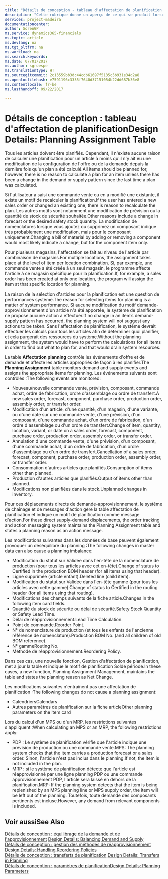 ```yaml
---
title: "Détails de conception - tableau d'affectation de planification | Microsoft Docs"
description: "Cette rubrique donne un aperçu de ce qui se produit lorsque vous modifiez la planification d'un article."
services: project-madeira
documentationcenter: 
author: SorenGP
ms.service: dynamics365-financials
ms.topic: article
ms.devlang: na
ms.tgt_pltfrm: na
ms.workload: na
ms.search.keywords: 
ms.date: 07/01/2017
ms.author: sgroespe
ms.translationtype: HT
ms.sourcegitcommit: 2c13559bb3dc44cdb61697f5135c5b931e34d2a8
ms.openlocfilehash: e7591196c3335f7640d37151054b22dd687b36e8
ms.contentlocale: fr-be
ms.lasthandoff: 09/22/2017

---
```

# <a name="design-details-planning-assignment-table"></a><span data-ttu-id="53488-103">Détails de conception : tableau d'affectation de planification</span><span class="sxs-lookup"><span data-stu-id="53488-103">Design Details: Planning Assignment Table</span></span>
<span data-ttu-id="53488-104">Tous les articles doivent être planifiés. Cependant, il n'existe aucune raison de calculer une planification pour un article à moins qu'il n'y ait eu une modification de la configuration de l'offre ou de la demande depuis la dernière fois qu'un plan a été calculé.</span><span class="sxs-lookup"><span data-stu-id="53488-104">All items should be planned for, however, there is no reason to calculate a plan for an item unless there has been a change in the demand or supply pattern since the last time a plan was calculated.</span></span>  
  
<span data-ttu-id="53488-105">Si l'utilisateur a saisi une commande vente ou en a modifié une existante, il existe un motif de recalculer la planification.</span><span class="sxs-lookup"><span data-stu-id="53488-105">If the user has entered a new sales order or changed an existing one, there is reason to recalculate the plan.</span></span> <span data-ttu-id="53488-106">Les autres motifs sont notamment une modification de prévision ou la quantité de stock de sécurité souhaitée.</span><span class="sxs-lookup"><span data-stu-id="53488-106">Other reasons include a change in forecast or the desired safety stock quantity.</span></span> <span data-ttu-id="53488-107">La modification de nomenclatures lorsque vous ajoutez ou supprimez un composant indique très probablement une modification, mais pour le composant uniquement.</span><span class="sxs-lookup"><span data-stu-id="53488-107">Changing a bill of material by adding or removing a component would most likely indicate a change, but for the component item only.</span></span>  
  
<span data-ttu-id="53488-108">Pour plusieurs magasins, l'affectation se fait au niveau de l'article par combinaison de magasins.</span><span class="sxs-lookup"><span data-stu-id="53488-108">For multiple locations, the assignment takes place at the level of item per location combination.</span></span> <span data-ttu-id="53488-109">Si, par exemple, une commande vente a été créée à un seul magasin, le programme affecte l'article à ce magasin spécifique pour la planification.</span><span class="sxs-lookup"><span data-stu-id="53488-109">If, for example, a sales order has been created at only one location, the program will assign the item at that specific location for planning.</span></span>  
  
<span data-ttu-id="53488-110">La raison de la sélection d'articles pour la planification est une question de performances système.</span><span class="sxs-lookup"><span data-stu-id="53488-110">The reason for selecting items for planning is a matter of system performance.</span></span> <span data-ttu-id="53488-111">Si aucune modification du motif demande-approvisionnement d'un article n'a été apportée, le système de planification ne propose aucune action à effectuer.</span><span class="sxs-lookup"><span data-stu-id="53488-111">If no change in an item’s demand-supply pattern has occurred, the planning system will not suggest any actions to be taken.</span></span> <span data-ttu-id="53488-112">Sans l'affectation de planification, le système devrait effectuer les calculs pour tous les articles afin de déterminer quoi planifier, et cela purgerait des ressources du système.</span><span class="sxs-lookup"><span data-stu-id="53488-112">Without the planning assignment, the system would have to perform the calculations for all items in order to find out what to plan for, and that would drain system resources.</span></span>  
  
<span data-ttu-id="53488-113">La table **Affectation planning** contrôle les événements d'offre et de demande et affecte les articles appropriés de façon à les planifier.</span><span class="sxs-lookup"><span data-stu-id="53488-113">The **Planning Assignment** table monitors demand and supply events and assigns the appropriate items for planning.</span></span> <span data-ttu-id="53488-114">Les événements suivants sont contrôlés :</span><span class="sxs-lookup"><span data-stu-id="53488-114">The following events are monitored:</span></span>  
  
* <span data-ttu-id="53488-115">Nouveau/nouvelle commande vente, prévision, composant, commande achat, ordre de fabrication, ordre d'assemblage ou ordre de transfert.</span><span class="sxs-lookup"><span data-stu-id="53488-115">A new sales order, forecast, component, purchase order, production order, assembly order, or transfer order.</span></span>  
* <span data-ttu-id="53488-116">Modification d'un article, d'une quantité, d'un magasin, d'une variante, ou d'une date sur une commande vente, d'une prévision, d'un composant, d'une commande achat, d'un ordre de fabrication, d'un ordre d'assemblage ou d'un ordre de transfert.</span><span class="sxs-lookup"><span data-stu-id="53488-116">Change of item, quantity, location, variant, or date on a sales order, forecast, component, purchase order, production order, assembly order, or transfer order.</span></span>  
* <span data-ttu-id="53488-117">Annulation d'une commande vente, d'une prévision, d'un composant, d'une commande achat, d'un ordre de fabrication, d'un ordre d'assemblage ou d'un ordre de transfert.</span><span class="sxs-lookup"><span data-stu-id="53488-117">Cancellation of a sales order, forecast, component, purchase order, production order, assembly order, or transfer order.</span></span>  
* <span data-ttu-id="53488-118">Consommation d'autres articles que planifiés.</span><span class="sxs-lookup"><span data-stu-id="53488-118">Consumption of items other than planned.</span></span>  
* <span data-ttu-id="53488-119">Production d'autres articles que planifiés.</span><span class="sxs-lookup"><span data-stu-id="53488-119">Output of items other than planned.</span></span>  
* <span data-ttu-id="53488-120">Modifications non planifiées dans le stock.</span><span class="sxs-lookup"><span data-stu-id="53488-120">Unplanned changes in inventory.</span></span>  
  
<span data-ttu-id="53488-121">Pour ces déplacements directs de demande-approvisionnement, le système de chaînage et de messages d'action gère la table affectation de planification et indique un motif de planification comme message d'action.</span><span class="sxs-lookup"><span data-stu-id="53488-121">For these direct supply-demand displacements, the order tracking and action messaging system maintains the Planning Assignment table and states a planning reason as an action message.</span></span>  
  
<span data-ttu-id="53488-122">Les modifications suivantes dans les données de base peuvent également provoquer un déséquilibre du planning :</span><span class="sxs-lookup"><span data-stu-id="53488-122">The following changes in master data can also cause a planning imbalance:</span></span>  
  
* <span data-ttu-id="53488-123">Modification du statut sur Validée dans l'en-tête de la nomenclature de production (pour tous les articles avec cet en-tête).</span><span class="sxs-lookup"><span data-stu-id="53488-123">Change of status to Certified in the production BOM header (for all items using that header).</span></span>  
* <span data-ttu-id="53488-124">Ligne supprimée (article enfant).</span><span class="sxs-lookup"><span data-stu-id="53488-124">Deleted line (child item).</span></span>  
* <span data-ttu-id="53488-125">Modification du statut sur Validée dans l'en-tête gamme (pour tous les articles avec cette gamme).</span><span class="sxs-lookup"><span data-stu-id="53488-125">Change of status to Certified in the routing header (for all items using that routing).</span></span>  
* <span data-ttu-id="53488-126">Modifications des champs suivants de la fiche article.</span><span class="sxs-lookup"><span data-stu-id="53488-126">Changes in the following item card fields.</span></span>  
* <span data-ttu-id="53488-127">Quantité du stock de sécurité ou délai de sécurité.</span><span class="sxs-lookup"><span data-stu-id="53488-127">Safety Stock Quantity or Safety Lead Time.</span></span>  
* <span data-ttu-id="53488-128">Délai de réapprovisionnement.</span><span class="sxs-lookup"><span data-stu-id="53488-128">Lead Time Calculation.</span></span>  
* <span data-ttu-id="53488-129">Point de commande.</span><span class="sxs-lookup"><span data-stu-id="53488-129">Reorder Point.</span></span>  
* <span data-ttu-id="53488-130">N° de nomenclature de production (et tous les enfants de l'ancienne référence de nomenclature).</span><span class="sxs-lookup"><span data-stu-id="53488-130">Production BOM No. (and all children of old BOM reference).</span></span>  
* <span data-ttu-id="53488-131">N° gamme</span><span class="sxs-lookup"><span data-stu-id="53488-131">Routing No.</span></span>  
* <span data-ttu-id="53488-132">Méthode de réapprovisionnement.</span><span class="sxs-lookup"><span data-stu-id="53488-132">Reordering Policy.</span></span>  
  
<span data-ttu-id="53488-133">Dans ces cas, une nouvelle fonction, Gestion d'affectation de planification, met à jour la table et indique le motif de planification Solde période.</span><span class="sxs-lookup"><span data-stu-id="53488-133">In these cases, a new function, Planning Assignment Management, maintains the table and states the planning reason as Net Change.</span></span>  
  
<span data-ttu-id="53488-134">Les modifications suivantes n'entraînent pas une affectation de planification :</span><span class="sxs-lookup"><span data-stu-id="53488-134">The following changes do not cause a planning assignment:</span></span>  
  
* <span data-ttu-id="53488-135">Calendriers</span><span class="sxs-lookup"><span data-stu-id="53488-135">Calendars</span></span>  
* <span data-ttu-id="53488-136">Autres paramètres de planification sur la fiche article</span><span class="sxs-lookup"><span data-stu-id="53488-136">Other planning parameters on the item card</span></span>  
  
<span data-ttu-id="53488-137">Lors du calcul d'un MPS ou d'un MRP, les restrictions suivantes s'appliquent :</span><span class="sxs-lookup"><span data-stu-id="53488-137">When calculating an MPS or an MRP, the following restrictions apply:</span></span>  
  
* <span data-ttu-id="53488-138">PDP : Le système de planification vérifie que l'article indique une prévision de production ou une commande vente.</span><span class="sxs-lookup"><span data-stu-id="53488-138">MPS: The planning system checks that the item carries a production forecast or a sales order.</span></span> <span data-ttu-id="53488-139">Sinon, l'article n'est pas inclus dans le planning.</span><span class="sxs-lookup"><span data-stu-id="53488-139">If not, the item is not included in the plan.</span></span>  
* <span data-ttu-id="53488-140">MRP : si le système de planification détecte que l'article est réapprovisionné par une ligne planning PDP ou une commande approvisionnement PDP, l'article sera laissé en dehors de la planification.</span><span class="sxs-lookup"><span data-stu-id="53488-140">MRP: If the planning system detects that the item is being replenished by an MPS planning line or MPS supply order, the item will be left out of the planning.</span></span> <span data-ttu-id="53488-141">Toutefois, toute demande des composants pertinents est incluse.</span><span class="sxs-lookup"><span data-stu-id="53488-141">However, any demand from relevant components is included.</span></span>  
  
## <a name="see-also"></a><span data-ttu-id="53488-142">Voir aussi</span><span class="sxs-lookup"><span data-stu-id="53488-142">See Also</span></span>  
<span data-ttu-id="53488-143">[Détails de conception : équilibrage de la demande et de l'approvisionnement](design-details-balancing-demand-and-supply.md) </span><span class="sxs-lookup"><span data-stu-id="53488-143">[Design Details: Balancing Demand and Supply](design-details-balancing-demand-and-supply.md) </span></span>  
<span data-ttu-id="53488-144">[Détails de conception : gestion des méthodes de réapprovisionnement](design-details-handling-reordering-policies.md) </span><span class="sxs-lookup"><span data-stu-id="53488-144">[Design Details: Handling Reordering Policies](design-details-handling-reordering-policies.md) </span></span>  
<span data-ttu-id="53488-145">[Détails de conception : transferts de planification](design-details-transfers-in-planning.md) </span><span class="sxs-lookup"><span data-stu-id="53488-145">[Design Details: Transfers in Planning](design-details-transfers-in-planning.md) </span></span>  
[<span data-ttu-id="53488-146">Détails de conception : paramètres de planification</span><span class="sxs-lookup"><span data-stu-id="53488-146">Design Details: Planning Parameters</span></span>](design-details-planning-parameters.md)  

